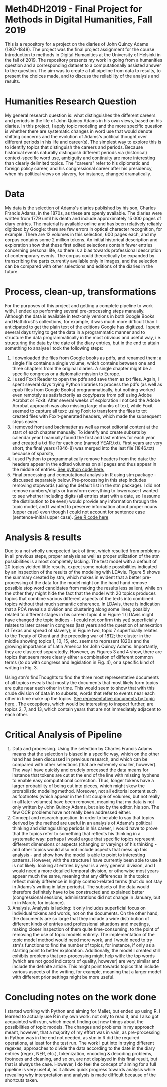 # Meth4DH2019 - Final Project for Methods in Digital Humanities, Fall 2019
This is a repository for a project on the diaries of John Quincy Adams (1867-1848). The project was the final project assignment for the course Introduction to methods in Digital Humanities at the University of Helsinki in the fall of 2019. The repository presents my work in going from a humanities question and a corresponding dataset to a computationally assisted answer to the question. The aim was to create a full pipeline from data to results, to present the choices made, and to discuss the reliability of the analysis and results. 
# Humanities Research Question
My general research question is: what distinguishes the different careers and periods in the life of John Quincy Adams in his own views, based on his diaries. In this project, I apply topic modeling and the more specific question is whether there are systematic changes in word use that would denote shifting concerns and the evolution of Adams's political thought over different periods in his life and career(s). The simplest way to explore this is to identify topics that distinguish the careers and periods. Because historical events naturally distinguish different periods via (historical) context-specific word use, ambiguity and continuity are more interesting than clearly delimited topics. The "careers" refer to his diplomatic and foreign policy career, and his congressional career after his presidency, when his political views on slavery, for instance, changed dramatically.
# Data
My data is the selection of Adams's diaries published by his son, Charles Francis Adams, in the 1870s, as these are openly available. The diaries were written from 1779 until his death and include approximately 15 000 pages of diary entries. The material is available online and has been relatively reliably digitized by Google: there are few errors in optical character recognition, for example. There are 12 volumes in this selection, 600 pages each, and my corpus contains some 2 million tokens. An initial historical description and exploration show that these first edited selections contain fewer entries concerning personal life, so there is a bias towards professional description of contemporary events. The corpus could theoretically be expanded by transcribing the parts currently available only in images, and the selection can be compared with other selections and editions of the diaries in the future.
# Process, clean-up, transformations
For the purposes of this project and getting a complete pipeline to work with, I ended up performing several pre-processing steps manually. Although the data is available in text-only versions in both Google Books and Hathitrust's collections, for example, it was much more difficult than I anticipated to get the plain text of the editions Google has digitized. I spent several days trying to get the data in a programmatic manner and to structure the data programmatically in the most obvious and useful way, i.e. structuring the data by the date of the diary entries, but in the end to attain something to analyse I took the following steps:
  1. I downloaded the files from Google books as pdfs, and renamed them: a single file contains a single volume, which contains between one and three chapters from the original diaries. A single chapter might be a specific congress or a diplomatic mission to Europe.
  2. I used Foxit Reader to open the pdfs and save them as txt files. Again, I spent several days trying Python libraries to process the pdfs (as well as epub files from Google Books) programmatically, but nothing worked even remotely as satisfactorily as copy/paste from pdf using Adobe Acrobat or Foxit. After several weeks of exploration I noticed the Adobe Acrobat approach was also missing large chunks of text, while Foxit seemed to capture all text: using Foxit to transform the files to txt created files with Foxit-generated headers, which made the subsequent steps easier.
  3. I removed front and backmatter as well as most editorial content at the start of each chapter manually.
  To identify and create subsets by calendar year I manually found the first and last entries for each year and created a txt file for each one (named YEAR.txt). First years are very short, the final years (1846-8) was merged into the last file (1846.txt) because of sparsity,
  4. I used Python to programmatically remove headers from the data: the headers appear in the edited volumes on all pages and thus appear in the middle of entries. [See python code here.](python_to_preprocess.py)
  5. Final processing and computational analysis in R using stm package - discussed separately below. Pre-processing in this step includes removing stopwords (using the default list in the stm package). I did not remove numbers/digits or transform everything to lowercase: I wanted to see whether including digits (all entries start with a date, so I assume the distribution to be even) would provide any information through the topic model, and I wanted to preserve information about proper nouns (upper case) even though I could not account for sentence case (sentence-initial upper case). [See R code here](JQA_STM_R.r)
 
 # Analysis & results
 Due to a not wholly unexpected lack of time, which resulted from problems in all previous steps, proper analysis as well as proper utilization of the stm possibilities is almost completely lacking. The test model with a default of 20 topics yielded little results, expect some notable possibilities indicated by an inspection of the results of the modeling with LDAvis. Figure 5 shows the summary created by stm, which makes in evident that a better pre-processing of the data for the model might on the hand hand remove possible stop word candidates from making the results less salient, while on the other they might hide the fact that the model with 20 topics produces topics that combine various different aspects of the texts into combined topics without that much semantic coherence.
 In LDAvis, there is indication that a PCA reveals a division and clustering along some lines, possibly related to different stages in his career: topic 4 in Figure 1 (LDAvis might have changed the topic indices - I could not confirm this yet) superficially relates to later career in congress (last years and the question of annexation of Texas and spread of slavery); in Figure two, topic 7 superficially relates to the Treaty of Ghent and the preceding war of 1812; the cluster in the middle showing topics 1, 10, 15, etc. seems to represent 1820s and the growing importance of Latin America for John Quincy Adams. Importantly, they are clustered separatedly. However, as Figures 3 and 4 show, there are topics that seem more clearly either a combination of different common terms (to do with congress and legislation in Fig. 4), or a specific kind of writing in Fig. 3.  
 
 Using stm's findThoughts to find the three most representative documents of all topics reveals that mostly the documents that most likely form topics are quite near each other in time. This would seem to show that with this crude division of data in to subsets, words that refer to events near each other in time make up the topics. [See representative documents by topic here.](representative_documents_findThoughts.txt). The exceptions, which would be interesting to inspect further, are topics 2, 7, and 13, which contain years that are not immediately adjacent to each other.
 
 
 # Critical Analysis of Pipeline
  1. Data and processing.
  Using the selection by Charles Francis Adams means that the selection is biased in a specific way, which on the other hand has been discussed in previous research, and which can be compared with other selections (that are extremely smaller, however). The way I have quickly and crudely processed the data means for instance that tokens are cut at the end of the line with missing hyphens to enable easy computational correction. Thus, longer tokens have a larger probability of being cut into pieces, which might skew the prorabilistic modeling method. Moreover, not all editorial content such as footnotes (which appear in the first couple of volumes, but not really in all later volumes) have been removed, meaning that my data is not only written by John Quincy Adams, but also by the editor, his son. The few OCR problems have not really been addressed either.
  2. Concept and research question.
  In order to be able to say that topics derived by the method are useful in an analysis of Adams's political thinking and distinguishing periods in his career, I would have to prove that the topics refer to something that reflects his thinking in a systematic way: perhaps I would argue that specific topics represent different dimensions or aspects (changing or varying) of his thinking - and other topics would also not include aspects that mess up this analysis - and show how the model is able to point to interesting patterns. However, with the structure I have currently been able to use it is not likely: looking at entries by year is a very general division, and I would need a more detailed temporal division, or otherwise most years appear much the same, meaning that any differences in the topics reflect mainly difference in highly context-related terms (that do not stay in Adams's writing in later periods). The subsets of the data would therefore definitely have to be constructed and explained better (congressional sessions, administrations did not change in January, but in in March, for instance).
  3. Analysis.
  Analysis is lacking: it only includes superficial focus on individual tokens and words, not on the documents. On the other hand, the documents are so large that they include a wide distribution of different kinds of entries and professional situations and meetings, making closer inspection of them quite time-consuming, to the point of removing the use of topic models entirely.
  The implementation of the topic model method would need more work, and I would need to try stm's functions to find the number of topics, for instance, if only as a starting point to better exploration. Additionally, the model I created still exhibits problems that pre-processing might help with: the top words (which are not good indicators of quality, however) are very similar and include the definite article. This might point towards topics that include various aspects of the writing, for example, meaning that a larger model with different prior settings might be more useful.
  
# Concluding notes on the work done
I started working with Python and aiming for Mallet, but ended up using R. I learned to actually use R in my own work. not only to read it, and I also got acquainted with stm, which meant finding out new things about the possibilities of topic models. The changes and problems in my approach meant, however, that a majority of my effort was in vain, as pre-processing in Python was in the end not needed, as stm in R did the required operations, at least for the test run. The work I put into in trying different regexes, approaches to divide the data according to the date in the diary entries (regex, NER, etc.), tokenization, encoding & decoding problems, footnoes and cleaning, and so on, are not displayed in this final result, but that is always the case. However, I do feel the concept of aiming for a full pipeline is very useful, as it allows quick progress towards analysis while revealing why interpretation and analysis is made difficult because of the shortcuts taken.
  
